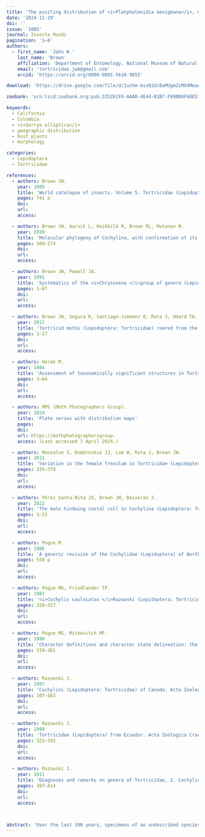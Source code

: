 ```yaml
---
title: 'The puzzling distribution of <i>Platphalonidia aenigmana</i>, new species, from the Western U.S.A. and Colombia (Lepidoptera: Tortricidae: Cochylina)'
date: '2024-11-29'
doi: ''
issue: '1085'
journal: Insecta Mundi
pagination: '1–8'
authors:
  - first_name: 'John W.'
    last_name: 'Brown'
    affiliation: 'Department of Entomology, National Museum of Natural History, Washington, DC 20013-7012, USA'
    email: 'tortricidae.jwb@gmail.com'
    orcid: 'https://orcid.org/0000-0001-5610-9855'

download: 'https://drive.google.com/file/d/1uzhm-bsxQiUcEwMUgmZzMX4Meac3_YCM/view?usp=sharing'

zoobank: 'urn:lsid:zoobank.org:pub:3352ECF6-AAAB-4E44-B1B7-F09BD6F60E57'

keywords:
  - California
  - Colombia
  - <i>Garrya elliptica</i>
  - geographic distribution
  - host plants
  - morphology

categories:
  - Lepidoptera
  - Tortricidae

references:
  - authors: Brown JW.
    year: 2005
    title: 'World catalogue of insects. Volume 5. Tortricidae (Lepidoptera). Apollo Books; Stenstrup, Denmark'
    pages: 741 p
    doi: 
    url: 
    access: 

  - authors: Brown JW, Aarvik L, Heikkilä M, Brown RL, Mutanen M.
    year: 2020
    title: 'Molecular phylogeny of Cochylina, with confirmation of its relationship to Euliina (Lepidoptera: Tortricidae). Systematic Entomology 45'
    pages: 160–174
    doi: 
    url: 
    access: 

  - authors: Brown JW, Powell JA.
    year: 1991
    title: 'Systematics of the <i>Chrysoxena </i>group of genera (Lepidoptera: Tortricidae: Euliini). University of California Publications in Entomology 111'
    pages: 1–87
    doi: 
    url: 
    access: 

  - authors: Brown JW, Segura R, Santiago-Jimenez Q, Rota J, Heard TA.
    year: 2011
    title: 'Tortricid moths (Lepidoptera: Tortricidae) reared from the invasive weed Mexican palo verde, <i>Parkinsonia aculeata</i>, with comments on their host specificity, biology, geographic distribution, and systematics. Journal of Insect Science 11(article 7)'
    pages: 1–17
    doi: 
    url: 
    access: 

  - authors: Horak M.
    year: 1984
    title: 'Assessment of taxonomically significant structures in Tortricinae (Lep., Tortricidae). Mitteilungen der Schweizerischen Entomologischen Gesellschaft 57'
    pages: 3–64
    doi: 
    url: 
    access: 

  - authors: MPG (Moth Photographers Group).
    year: 2024
    title: 'Plate series with distribution maps'
    pages: 
    doi: 
    url: https://mothphotographersgroup.
    access: (Last accessed 7 April 2024.)

  - authors: Monsalve S, Dombroskie JJ, Lam W, Rota J, Brown JW.
    year: 2011
    title: 'Variation in the female frenulum in Tortricidae (Lepidoptera). Part 3. Tortricinae. Proceedings of the Entomological Society of Washington 113'
    pages: 335–370
    doi: 
    url: 
    access: 

  - authors: Pérez Santa-Rita JV, Brown JW, Baixeras J.
    year: 2022
    title: 'The male hindwing costal roll in Cochylina (Lepidoptera: Tortricidae): morphological variation, phylogenetic distribution, and relationship to host utilization. Insect Systematics and Diversity 6(1)'
    pages: 1–22
    doi: 
    url: 
    access: 

  - authors: Pogue M.
    year: 1986
    title: 'A generic revision of the Cochylidae (Lepidoptera) of North America. Ph.D. thesis, University of Minnesota, Minneapolis-St. Paul, MN'
    pages: 558 p
    doi: 
    url: 
    access: 

  - authors: Pogue MG, Friedlander TP.
    year: 1987
    title: '<i>Cochylis caulocatax </i>Razowski (Lepidoptera: Tortricidae: Cochylini): a redescription of the male with descriptions of the female, larva, and pupa. Proceedings of the Entomological Society of Washington 95'
    pages: 320–327
    doi: 
    url: 
    access: 

  - authors: Pogue MG, Mickevitch MF.
    year: 1990
    title: 'Character definitions and character state delineation: the bete noire of phylogenetic inference. Cladistics 6'
    pages: 319–361
    doi: 
    url: 
    access: 

  - authors: Razowski J.
    year: 1997
    title: 'Cochylini (Lepidoptera: Tortricidae) of Canada. Acta Zoologica Cracoviensia 40'
    pages: 107–163
    doi: 
    url: 
    access: 

  - authors: Razowski J.
    year: 1999
    title: 'Tortricidae (Lepidoptera) from Ecuador. Acta Zoologica Cracoviensia 42'
    pages: 321–342
    doi: 
    url: 
    access: 

  - authors: Razowski J.
    year: 2011
    title: 'Diagnoses and remarks on genera of Tortricidae, 2. Cochylini (Lepidoptera: Tortricidae). SHILAP Revista de Lepidopterología 39'
    pages: 397–414
    doi: 
    url: 
    access: 



abstract: 'Over the last 100 years, specimens of an undescribed species of the tortricid subtribe Cochylina have accumulated in Lepidoptera collections of several institutions across the U.S.A. The generic assignment of the species has been elusive. Carl Heinrich (U.S. Department of Agriculture, National Museum of Natural History) (ca. 1942) labeled a series from Oregon as “<i>Carolella</i>” Busck, a replacement name for the preoccupied <i>Pharmacis </i>Hübner; <i>Carolella </i>subsequently was synonymized with <i>Eugnosta </i>Hübner [1825] 1816 by Razowski (2011). However, on genitalia slide labels, Heinrich (ca. 1942) indicated “<i>Phalonia </i>(?) sp.”; he also labeled a series of putative conspecifics from Colombia as “<i>Phalonia </i>sp.?”. Curiously, the labels do not seem to be written by the same person, even though they both indicate “C.H.” [Carl Heinrich]. Twenty-five years later (ca. 1967), John F. Gates Clarke (National Museum of Natural History) also identified the species as “<i>Carolella </i>sp?”. Based on current generic concepts in Cochylina (Brown et al. 2020), a convincing generic assignment for the species remains somewhat enigmatic, with features of the facies suggesting an affinity with <i>Henricus </i>Busck, and features of the male genitalia indicating a relationship with <i>Phalonidia </i>Le Marchand or <i>Platphalonidia </i>Razowski.  In addition to the uncertain generic assignment of the new species, perhaps its most puzzling aspect is its occurrence in Oregon, California, and Arizona, U.S.A., and Colombia, South America. Added to this are host records from three unrelated plant families: Garryaceae, Ericaceae, and Amaranthaceae. The purpose of this con¬tribution is to describe and illustrate this new species, present data on its larval host plants, and explore potential hypotheses for its unusual geographic distribution. '
---
```


